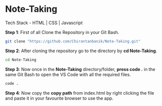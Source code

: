 # Note-Taking
Tech Stack - HTML | CSS | Javascript

**Step 1**: First of all Clone the Repository in your Git Bash. 

  ```sh
git clone "https://github.com/Chirantanbanik/Note-Taking.git"
``` 
**Step 2**: After cloning the repository go to the directory by **cd Note-Taking**.
  
  ```sh
cd Note-Taking
``` 
**Step 3**: Now once in the **Note-Taking** directory/folder, **press code .** in the same Git Bash to open the VS Code with all the required files.
  
  ```sh
  code . 
  ```
**Step 4**: Now copy the **copy path** from index.html by right clicking the file and paste it in your favourite browser to use the app.
  
  
  
  
  
